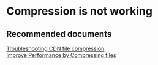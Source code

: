 <properties
	pageTitle="Compression is not working"
	description="Compression is not working"
	service="microsoft.cdn"
	resource="profiles"
	authors="kasparks"
	displayOrder="1"
	selfHelpType="resource"
    resourceTags="cdnakamai, cdnverizon"
	supportTopicIds=""
	resourceTags=""
	productPesIds=""
	cloudEnvironments="public"
/>

# Compression is not working

## **Recommended documents**
[Troubleshooting CDN file compression](https://azure.microsoft.com/documentation/articles/cdn-troubleshoot-compression)<br>
[Improve Performance by Compressing files](https://azure.microsoft.com/documentation/articles/cdn-improve-performance/)
